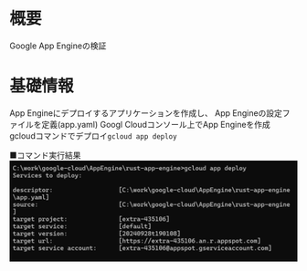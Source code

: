 # 概要
Google App Engineの検証

# 基礎情報
App Engineにデプロイするアプリケーションを作成し、
App Engineの設定ファイルを定義(app.yaml)
Googl Cloudコンソール上でApp Engineを作成
gcloudコマンドでデプロイ`gcloud app deploy`

■コマンド実行結果
![alt text](img/gcloud-app-deploy.png)
